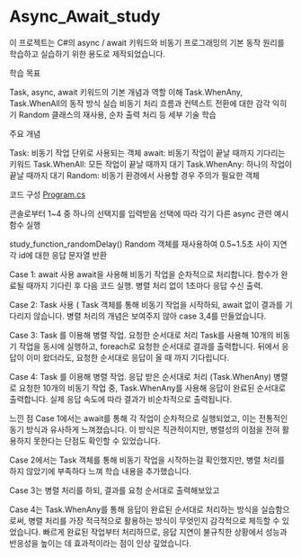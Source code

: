 # Async_Await_study


이 프로젝트는 C#의 async / await 키워드와 비동기 프로그래밍의 기본 동작 원리를 학습하고 실습하기 위한 용도로 제작되었습니다.


학습 목표

Task, async, await 키워드의 기본 개념과 역할 이해
Task.WhenAny, Task.WhenAll의 동작 방식 실습
비동기 처리 흐름과 컨텍스트 전환에 대한 감각 익히기
Random 클래스의 재사용, 순차 출력 처리 등 세부 기술 학습



주요 개념

Task: 비동기 작업 단위로 사용되는 객체
await: 비동기 작업이 끝날 때까지 기다리는 키워드
Task.WhenAll: 모든 작업이 끝날 때까지 대기
Task.WhenAny: 하나의 작업이 끝날 때까지 대기
Random: 비동기 환경에서 사용할 경우 주의가 필요한 객체


코드 구성
[Program.cs](./Program.cs)


콘솔로부터 1~4 중 하나의 선택지를 입력받음
선택에 따라 각기 다른 async 관련 예시 함수 실행

study_function_randomDelay()
Random 객체를 재사용하여 0.5~1.5초 사이 지연
각 id에 대한 응답 문자열 반환

Case 1: await 사용
await을 사용해 비동기 작업을 순차적으로 처리합니다.
함수가 완료될 때까지 기다린 후 다음 코드 실행.
병렬 처리 없이 1초마다 응답 수신 출력.

Case 2: Task 사용  (
Task 객체를 통해 비동기 작업을 시작하되, await 없이 결과를 기다리지 않습니다.
병렬 처리의 개념은 보여주지 않아 case 3,4를 만들었습니다.


Case 3: Task 를 이용해 병렬 작업.  요청한 순서대로 처리
Task를 사용해 10개의 비동기 작업을 동시에 실행하고, foreach로 요청한 순서대로 결과를 출력합니다.
뒤에서 응답이 이미 왔더라도, 요청한 순서대로 응답이 올 때 까지 기다립니다.

Case 4:  Task 를 이용해 병렬 작업. 응답 받은 순서대로 처리  (Task.WhenAny)
병렬로 요청한 10개의 비동기 작업 중, Task.WhenAny를 사용해 응답이 완료된 순서대로 출력합니다.
실제 응답 속도에 따라 결과가 비순차적으로 출력됩니다.




느낀 점
Case 1에서는 await를 통해 각 작업이 순차적으로 실행되었고, 이는 전통적인 동기 방식과 유사하게 느껴졌습니다. 이 방식은 직관적이지만, 병렬성의 이점을 전혀 활용하지 못한다는 단점도 확인할 수 있었습니다.

Case 2에서는 Task 객체를 통해 비동기 작업을 시작하는걸 확인했지만, 병렬 처리를 하지 않았기에 부족하다 느껴 학습 내용을 추가했습니다.

Case 3는 병렬 처리를 하되, 결과를 요청 순서대로 출력해보았고

Case 4는 Task.WhenAny를 통해 응답이 완료된 순서대로 처리하는 방식을 실습함으로써, 병렬 처리를 가장 적극적으로 활용하는 방식이 무엇인지 감각적으로 체득할 수 있었습니다. 빠르게 완료된 작업부터 처리하므로, 응답 지연이 불규칙한 상황에서 성능과 반응성을 높이는 데 효과적이라는 점이 인상 깊었습니다.


